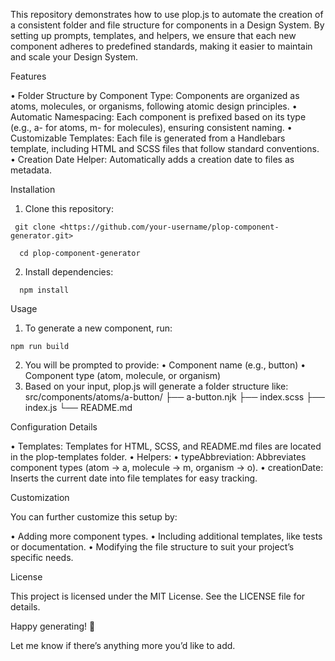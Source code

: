 This repository demonstrates how to use plop.js to automate the creation of a consistent folder and file structure for components in a Design System. By setting up prompts, templates, and helpers, we ensure that each new component adheres to predefined standards, making it easier to maintain and scale your Design System.

Features

 • Folder Structure by Component Type: Components are organized as atoms, molecules, or organisms, following atomic design principles.
 • Automatic Namespacing: Each component is prefixed based on its type (e.g., a- for atoms, m- for molecules), ensuring consistent naming.
 • Customizable Templates: Each file is generated from a Handlebars template, including HTML and SCSS files that follow standard conventions.
 • Creation Date Helper: Automatically adds a creation date to files as metadata.

Installation

 1. Clone this repository:

 ```
  git clone <https://github.com/your-username/plop-component-generator.git>
```

```
  cd plop-component-generator
```

 2. Install dependencies:

```
  npm install
```

Usage

 1. To generate a new component, run:

 ```
npm run build
```

 2. You will be prompted to provide:
 • Component name (e.g., button)
 • Component type (atom, molecule, or organism)
 3. Based on your input, plop.js will generate a folder structure like:
src/components/atoms/a-button/
├── a-button.njk
├── index.scss
├── index.js
└── README.md

Configuration Details

 • Templates: Templates for HTML, SCSS, and README.md files are located in the plop-templates folder.
 • Helpers:
 • typeAbbreviation: Abbreviates component types (atom → a, molecule → m, organism → o).
 • creationDate: Inserts the current date into file templates for easy tracking.

Customization

You can further customize this setup by:

 • Adding more component types.
 • Including additional templates, like tests or documentation.
 • Modifying the file structure to suit your project’s specific needs.

License

This project is licensed under the MIT License. See the LICENSE file for details.

Happy generating! 🎉

Let me know if there’s anything more you’d like to add.
